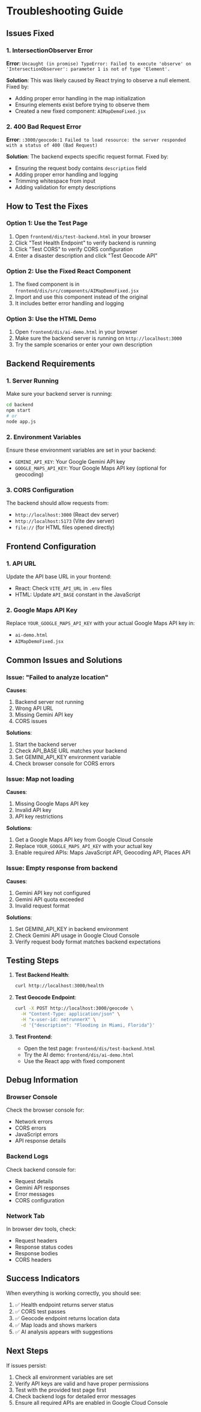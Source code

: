 # Troubleshooting Guide

## Issues Fixed

### 1. IntersectionObserver Error
**Error**: `Uncaught (in promise) TypeError: Failed to execute 'observe' on 'IntersectionObserver': parameter 1 is not of type 'Element'.`

**Solution**: This was likely caused by React trying to observe a null element. Fixed by:
- Adding proper error handling in the map initialization
- Ensuring elements exist before trying to observe them
- Created a new fixed component: `AIMapDemoFixed.jsx`

### 2. 400 Bad Request Error
**Error**: `:3000/geocode:1 Failed to load resource: the server responded with a status of 400 (Bad Request)`

**Solution**: The backend expects specific request format. Fixed by:
- Ensuring the request body contains `description` field
- Adding proper error handling and logging
- Trimming whitespace from input
- Adding validation for empty descriptions

## How to Test the Fixes

### Option 1: Use the Test Page
1. Open `frontend/dis/test-backend.html` in your browser
2. Click "Test Health Endpoint" to verify backend is running
3. Click "Test CORS" to verify CORS configuration
4. Enter a disaster description and click "Test Geocode API"

### Option 2: Use the Fixed React Component
1. The fixed component is in `frontend/dis/src/components/AIMapDemoFixed.jsx`
2. Import and use this component instead of the original
3. It includes better error handling and logging

### Option 3: Use the HTML Demo
1. Open `frontend/dis/ai-demo.html` in your browser
2. Make sure the backend server is running on `http://localhost:3000`
3. Try the sample scenarios or enter your own description

## Backend Requirements

### 1. Server Running
Make sure your backend server is running:
```bash
cd backend
npm start
# or
node app.js
```

### 2. Environment Variables
Ensure these environment variables are set in your backend:
- `GEMINI_API_KEY`: Your Google Gemini API key
- `GOOGLE_MAPS_API_KEY`: Your Google Maps API key (optional for geocoding)

### 3. CORS Configuration
The backend should allow requests from:
- `http://localhost:3000` (React dev server)
- `http://localhost:5173` (Vite dev server)
- `file://` (for HTML files opened directly)

## Frontend Configuration

### 1. API URL
Update the API base URL in your frontend:
- React: Check `VITE_API_URL` in `.env` files
- HTML: Update `API_BASE` constant in the JavaScript

### 2. Google Maps API Key
Replace `YOUR_GOOGLE_MAPS_API_KEY` with your actual Google Maps API key in:
- `ai-demo.html`
- `AIMapDemoFixed.jsx`

## Common Issues and Solutions

### Issue: "Failed to analyze location"
**Causes**:
1. Backend server not running
2. Wrong API URL
3. Missing Gemini API key
4. CORS issues

**Solutions**:
1. Start the backend server
2. Check API_BASE URL matches your backend
3. Set GEMINI_API_KEY environment variable
4. Check browser console for CORS errors

### Issue: Map not loading
**Causes**:
1. Missing Google Maps API key
2. Invalid API key
3. API key restrictions

**Solutions**:
1. Get a Google Maps API key from Google Cloud Console
2. Replace `YOUR_GOOGLE_MAPS_API_KEY` with your actual key
3. Enable required APIs: Maps JavaScript API, Geocoding API, Places API

### Issue: Empty response from backend
**Causes**:
1. Gemini API key not configured
2. Gemini API quota exceeded
3. Invalid request format

**Solutions**:
1. Set GEMINI_API_KEY in backend environment
2. Check Gemini API usage in Google Cloud Console
3. Verify request body format matches backend expectations

## Testing Steps

1. **Test Backend Health**:
   ```bash
   curl http://localhost:3000/health
   ```

2. **Test Geocode Endpoint**:
   ```bash
   curl -X POST http://localhost:3000/geocode \
     -H "Content-Type: application/json" \
     -H "x-user-id: netrunnerX" \
     -d '{"description": "Flooding in Miami, Florida"}'
   ```

3. **Test Frontend**:
   - Open the test page: `frontend/dis/test-backend.html`
   - Try the AI demo: `frontend/dis/ai-demo.html`
   - Use the React app with fixed component

## Debug Information

### Browser Console
Check the browser console for:
- Network errors
- CORS errors
- JavaScript errors
- API response details

### Backend Logs
Check backend console for:
- Request details
- Gemini API responses
- Error messages
- CORS configuration

### Network Tab
In browser dev tools, check:
- Request headers
- Response status codes
- Response bodies
- CORS headers

## Success Indicators

When everything is working correctly, you should see:
1. ✅ Health endpoint returns server status
2. ✅ CORS test passes
3. ✅ Geocode endpoint returns location data
4. ✅ Map loads and shows markers
5. ✅ AI analysis appears with suggestions

## Next Steps

If issues persist:
1. Check all environment variables are set
2. Verify API keys are valid and have proper permissions
3. Test with the provided test page first
4. Check backend logs for detailed error messages
5. Ensure all required APIs are enabled in Google Cloud Console